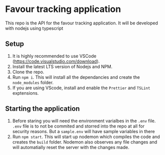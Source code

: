 # Favour tracking application
This repo is the API for the favour tracking application. It will be developed with nodejs using typescript

## Setup
1. It is highly recommended to use VSCode (https://code.visualstudio.com/download).
2. Install the latest LTS version of Nodejs and NPM.
3. Clone the repo.
4. Run `npm i`. This will install all the dependancies and create the `node_modules` folder.
5. If you are using VScode, install and enable the `Prettier` and `TSLint` exptensions.

## Starting the application
1. Before staring you will need the environment varialbes in the `.env` file. `.env` file is to not be commited and storred into the repo at all for security reasons. But a `sample.env` will have sample variables in there
2. Run `npm start`. This will start up nodemon which compiles the code and creates the `build` folder. Nodemon also observes any file changes and will automatially reset the server with the changes made.
